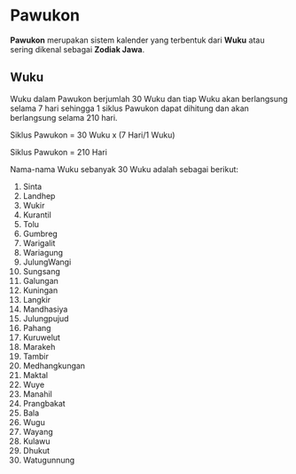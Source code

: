 # Pawukon

**Pawukon** merupakan sistem kalender yang terbentuk dari **Wuku** atau sering dikenal sebagai **Zodiak Jawa**.

## Wuku

Wuku dalam Pawukon berjumlah 30 Wuku dan tiap Wuku akan berlangsung selama 7 hari sehingga 1 siklus Pawukon dapat dihitung dan akan berlangsung selama 210 hari.

Siklus Pawukon = 30 Wuku x (7 Hari/1 Wuku)

Siklus Pawukon = 210 Hari


Nama-nama Wuku sebanyak 30 Wuku adalah sebagai berikut:

1. Sinta
2. Landhep
3. Wukir
4. Kurantil
5. Tolu
6. Gumbreg
7. Warigalit
8. Wariagung
9. JulungWangi
10. Sungsang
11. Galungan
12. Kuningan
13. Langkir
14. Mandhasiya
15. Julungpujud
16. Pahang
17. Kuruwelut
18. Marakeh
19. Tambir
20. Medhangkungan
21. Maktal
22. Wuye
23. Manahil
24. Prangbakat
25. Bala
26. Wugu
27. Wayang
28. Kulawu
29. Dhukut
30. Watugunnung



